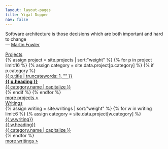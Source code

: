 ```yaml
---
layout: layout-pages
title: Yigal Duppen
nav: false
---
```


<!-- quote -->
<div class="grid">
<div class="page-balloon">
	<div class="page-balloon__quote">
		<p>Software architecture is those decisions which are both important and hard to change <br>— <a href="https://martinfowler.com/" target="_blank">Martin Fowler</a></p>
	</div>
</div>
</div>

<!-- tussenkop -->
<div class="tussenkop grijs-40">
	<a href="{{ site.baseurl }}/projects/">Projects</a>
</div>

<!-- projects -->
<div class="page-box work-grid">
{% assign project = site.projects | sort:"weight" %}
{% for p in project limit:16 %}
{% assign category = site.data.project[p.category] %}
{% if p.category %}
<div class="page-badge work-grid-item">
	<a href="{{ p.url | prepend: site.baseurl }}">
		<div class="badge-projects bg-{{ category.color }} border-{{ category.color }}">
			<div class="badge-projects__kop {{ category.color }}">
				{{ p.title | truncatewords: 1, "" }}
			</div>
			<div class="badge-projects__heading">
				<strong>{{ p.heading }}</strong>
			</div>
			<div class="badge-projects__streep body-{{ category.color }}"></div>
			<div class="badge-projects__category {{ category.color }}">
				{{ category.name | capitalize }}
			</div>
		</div>
	</a>
</div>
{% endif %}
{% endfor %}
</div>

<!-- tussenkoppen -->
<div class="tussenkop-more aqua">
<a href="{{ site.baseurl }}/projects/">
	more projects >
</a>
</div>
<div class="clear"></div>
<div class="tussenkop grijs-40">
	<a href="{{ site.baseurl }}/writings/">Writings</a>
</div>

<!-- writings -->
<div class="page-box work-grid">
{% assign writing = site.writings | sort:"weight" %}
{% for w in writing limit:6 %}
{% assign category = site.data.project[w.category] %}
<div class="page-badge work-grid-item">
	<a href="{{ w.url | prepend: site.baseurl }}" class="grijs-50">
		<div class="badge-writings bg-writing-{{ category.color }}">
			<div class="badge-writings__sub {{ category.color }}">
				{{ w.writing}}
			</div>
			<div class="badge-writings__kop">
					{{ w.heading}}
			</div>
			<div class="badge-writings__streep body-grijs-50"></div>
			<div class="badge-writings__category {{ category.color }}">
				{{ category.name | capitalize }}
			</div>
		</div>
	</a>
</div>
{% endfor %}
</div>



<!-- tussenkop -->
<div class="tussenkop-more aqua">
<a href="{{ site.baseurl }}/writings/">
	more writings >
</a>
</div>